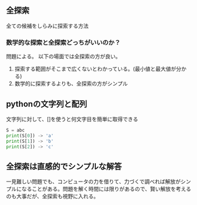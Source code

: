 ## 全探索
全ての候補をしらみに探索する方法

### 数学的な探索と全探索どっちがいいのか？
問題による。
以下の場面では全探索の方が良い。
1. 探索する範囲がそこまで広くないとわかっている。(最小値と最大値が分かる)
2. 数学的に探索するよりも、全探索の方がシンプル

## pythonの文字列と配列
文字列に対して、[]を使うと何文字目を簡単に取得できる
```py
S = abc
print(S[0]) -> 'a'
print(S[1]) -> 'b'
print(S[2]) -> 'c'
```

## 全探索は直感的でシンプルな解答
一見難しい問題でも、コンピュータの力を借りて、力づくで調べれば解放がシンプルになることがある。問題を解く時間には限りがあるので、賢い解放を考えるのも大事だが、全探索も視野に入れる。